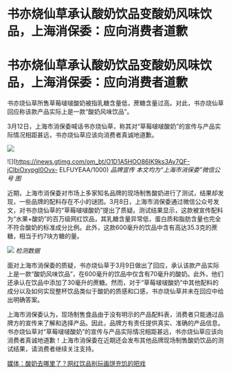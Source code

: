 # 书亦烧仙草承认酸奶饮品变酸奶风味饮品，上海消保委：应向消费者道歉

# 书亦烧仙草承认酸奶饮品变酸奶风味饮品，上海消保委：应向消费者道歉

书亦烧仙草所售草莓啵啵酸奶被指乳糖含量低，蔗糖含量过高。对此，书亦烧仙草回应称该款产品实际上是一款“酸奶风味饮品”。

3月12日，上海市消保委喊话书亦烧仙草，称其对“草莓啵啵酸奶”的宣传与产品实际情况相距甚远，书亦烧仙草应该向消费者真诚地道歉。

![](https://inews.gtimg.com/om_bt/OzJ-d7A4PryKs1GnLxsYOQzA44-XefhEZO7BkoHQKZYdEAA/1000)

![](https://inews.gtimg.com/om_bt/O1D1A5HOO86IK9ks3Ay7QF-jClbiOxypgI0Ovx-
ELFUYEAA/1000) _品牌宣传 本文均为“上海市消保委”微信公号 图_

近期，上海市消保委对市场上多家知名品牌的现场制售酸奶进行了测试，结果却发现，一些品牌的配料存在不小的谜团。3月8日，上海市消保委通过微信公众号发文，对书亦烧仙草的“草莓啵啵酸奶”提出了质疑。测试结果显示，这款被宣传配料为“水果+酸奶”的百万级网红饮品，其乳糖含量异常低，蛋白质和脂肪含量也完全不符合酸奶的标准成分比例。此外，这款600毫升的饮品中含有高达35.3克的蔗糖，相当于约7块方糖的量。

![](https://inews.gtimg.com/om_bt/OtRw0g6rs43oIGbUI7H5QI0zETeC07vN_YrcbxHqembkEAA/1000)
_检测数据_

面对上海市消保委的质疑，书亦烧仙草于3月9日做出了回应，承认该款产品实际上是一款“酸奶风味饮品”，在600毫升的饮品中仅含有70毫升的酸奶。此外，他们还承认在饮品中添加了30毫升的蔗糖。然而，对于“草莓啵啵酸奶”中其他配料的成分以及如何实现整杯饮品类似于酸奶的质感和口感，书亦烧仙草并未在回应中给出明确答案。

上海市消保委认为，现场制售食品由于没有明示的产品配料表，消费者只能通过品牌方的宣传来了解和选择产品。因此，品牌方有责任提供真实、准确的产品信息。书亦烧仙草对“草莓啵啵酸奶”的宣传与产品实际情况相距甚远，书亦烧仙草应该向消费者真诚地道歉！上海市消保委在近期还会发布其他品牌现场制售酸奶饮品的测试结果，请消费者继续关注支持。

[媒体：酸奶去哪里了？网红饮品别玩画饼充饥的把戏 ](https://news.qq.com/rain/a/20240310A05WHF00)

